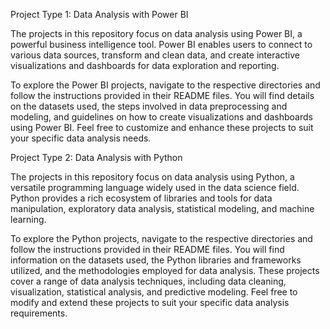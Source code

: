 Project Type 1: Data Analysis with Power BI

The projects in this repository focus on data analysis using Power BI, a powerful business intelligence tool. Power BI enables users to connect to various data sources, transform and clean data, and create interactive visualizations and dashboards for data exploration and reporting.

To explore the Power BI projects, navigate to the respective directories and follow the instructions provided in their README files. You will find details on the datasets used, the steps involved in data preprocessing and modeling, and guidelines on how to create visualizations and dashboards using Power BI. Feel free to customize and enhance these projects to suit your specific data analysis needs.

Project Type 2: Data Analysis with Python

The projects in this repository focus on data analysis using Python, a versatile programming language widely used in the data science field. Python provides a rich ecosystem of libraries and tools for data manipulation, exploratory data analysis, statistical modeling, and machine learning.

To explore the Python projects, navigate to the respective directories and follow the instructions provided in their README files. You will find information on the datasets used, the Python libraries and frameworks utilized, and the methodologies employed for data analysis. These projects cover a range of data analysis techniques, including data cleaning, visualization, statistical analysis, and predictive modeling. Feel free to modify and extend these projects to suit your specific data analysis requirements.
